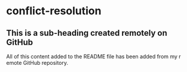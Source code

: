 # conflict-resolution

## This is a sub-heading created remotely on GitHub

All of this content added to the README file has been added from my r emote GitHub repository. 
